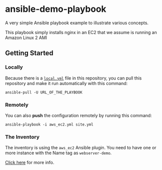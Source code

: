 # ansible-demo-playbook

A very simple Ansible playbook example to illustrate various concepts.

This playbook simply installs nginx in an EC2 that we assume is running an Amazon Linux 2 AMI

## Getting Started

### Locally

Because there is a [`local.yml`](/local.yml) file in this repository, you can pull this repository and make it run automatically with this command:

```
ansible-pull -U URL_OF_THE_PLAYBOOK
```

### Remotely

You can also **push** the configuration remotely by running this command:

```
ansible-playbook -i aws_ec2.yml site.yml
```

### The Inventory

The inventory is using the `aws_ec2` Ansible plugin. You need to have one or more instance with the Name tag as `webserver-demo`.

[Click here](https://docs.ansible.com/ansible/latest/plugins/inventory.html#inventory-plugins) for more info.
